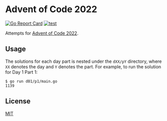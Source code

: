 # Advent of Code 2022

[![Go Report Card](https://goreportcard.com/badge/github.com/loozhengyuan/advent-of-code-2022)](https://goreportcard.com/report/github.com/loozhengyuan/advent-of-code-2022)
[![test](https://github.com/loozhengyuan/advent-of-code-2022/actions/workflows/test.yml/badge.svg)](https://github.com/loozhengyuan/advent-of-code-2022/actions/workflows/test.yml)

Attempts for [Advent of Code 2022](https://adventofcode.com/2022).

## Usage

The solutions for each day part is nested under the `dXX/pY` directory, where `XX` denotes the day and `Y` denotes the part. For example, to run the solution for Day 1 Part 1:

```console
$ go run d01/p1/main.go
1139
```

## License

[MIT](https://choosealicense.com/licenses/mit/)
